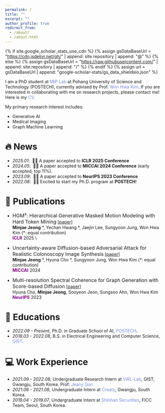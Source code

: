 ```yaml
---
permalink: /
title: ""
excerpt: ""
author_profile: true
redirect_from: 
  - /about/
  - /about.html
---
```


{% if site.google_scholar_stats_use_cdn %}
{% assign gsDataBaseUrl = "https://cdn.jsdelivr.net/gh/" | append: site.repository | append: "@" %}
{% else %}
{% assign gsDataBaseUrl = "https://raw.githubusercontent.com/" | append: site.repository | append: "/" %}
{% endif %}
{% assign url = gsDataBaseUrl | append: "google-scholar-stats/gs_data_shieldsio.json" %}

<span class='anchor' id='about-me'></span>

I am a PhD student at <a href="https://mip.postech.ac.kr/" style="color: #7289da; text-decoration: none;">MIP Lab</a> at Pohang University of Science and Technology (POSTECH), currently advised by Prof. <a href="https://wwplato.github.io/" style="color: #7289da; text-decoration: none;">Won Hwa Kim</a>. If you are interested in collaborating with me on research projects, please contact me! Here is my <a href="https://drive.google.com/" style="color: #7289da; text-decoration:none">CV</a>.

My primary research interest includes:
- Generative AI
- Medical Imaging
- Graph Machine Learning


# 🔥 News
- *2025.01*: &nbsp;🎉🎉 A paper accepted to **ICLR 2025 Conference** 
- *2024.05*: &nbsp;🎉🎉 A paper accepted to **MICCAI 2024 Conference** (early accepted, top 11%).
- *2023.09*: &nbsp;🎉🎉 A paper accepted to **NeurIPS 2023 Conference**
- *2022.08*: &nbsp;🤘🤘 Excited to start my Ph.D. program at **POSTECH**! 

# 📝 Publications 
- <font size="3">HGM³: Hierarchical Generative Masked Motion Modeling with Hard Token Mining</font> 
[[paper]](https://openreview.net/forum?id=IEul1M5pyk) \
**Minjae Jeong** *, Yechan Hwang *, Jaejin Lee, Sungyoon Jung, Won Hwa Kim (\*: equal contribution) \
<span style="color:purple">**ICLR**</span> 2025 \


- <font size="3">Uncertainty-aware Diffusion-based Adversarial Attack for Realistic Colonoscopy Image Synthesis</font>
[[paper]](https://papers.miccai.org/miccai-2024/809-Paper2811.html) \
**Minjae Jeong** *, Hyuna Cho *, Sungyoon Jung, Won Hwa Kim (\*: equal contribution) \
<span style="color:purple">**MICCAI**</span> 2024


- <font size="3">Multi-resolution Spectral Coherence for Graph Generation with Score-based Diffusion</font> 
[[paper]](https://neurips.cc/virtual/2023/poster/70356) \
Hyuna Cho, **Minjae Jeong**, Sooyeon Jeon, Sungsoo Ahn, Won Hwa Kim \
<span style="color:purple">**NeurIPS**</span> 2023

<!--# 🎖 Honors and Awards
- *2021.10* Lorem ipsum dolor sit amet, consectetur adipiscing elit. Vivamus ornare aliquet ipsum, ac tempus justo dapibus sit amet. 
- *2021.09* Lorem ipsum dolor sit amet, consectetur adipiscing elit. Vivamus ornare aliquet ipsum, ac tempus justo dapibus sit amet. -->

# 📖 Educations
- *2022.09 - Present*, Ph.D. in Graduate School of AI, <a href="https://www.postech.ac.kr/eng/" style="color: #7289da; text-decoration: none;">POSTECH</a>.
- *2018.03 - 2022.08*, B.S. in Electrical Engineering and Computer Science, <a href="https://www.gist.ac.kr/en/main.html" style="color: #7289da; text-decoration: none;">GIST</a>.

<!--# 💬 Invited Talks
- *2021.06*, Lorem ipsum dolor sit amet, consectetur adipiscing elit. Vivamus ornare aliquet ipsum, ac tempus justo dapibus sit amet. 
- *2021.03*, Lorem ipsum dolor sit amet, consectetur adipiscing elit. Vivamus ornare aliquet ipsum, ac tempus justo dapibus sit amet.  \| [\[video\]](https://github.com/)-->

# 💻 Work Experience
- *2021.09 - 2022.08*, Undergraduate Research Intern at <a href="https://jeanyson.github.io/lab/" style="color: #7289da; text-decoration: none;">ViRL-Lab</a>, GIST, Gwangju, South Korea. Prof: <a href="https://juhokim.com/" style="color: #7289da; text-decoration: none;">Jeany Son</a>
- *2021.06 - 2021.08*, Undergraduate Intern at <a href="https://developers.naver.com/main/" style="color: #7289da; text-decoration: none;">Creaty</a>, Gwangju, South Korea.
- *2019.04 - 2019.07*, Undergraduate Intern at <a href="https://open.shinhansec.com/new_eng/" style="color: #7289da; text-decoration: none;">Shinhan Securities</a>, FICC Team, Seoul, South Korea.

<!-- # 👩‍💻 Academic Service
- *Reviewer*: ICML (2024, 2023), NeurIPS (2023) -->
